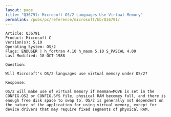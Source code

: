 ```yaml
---
layout: page
title: "Q36791: Microsoft OS/2 Languages Use Virtual Memory"
permalink: /pubs/pc/reference/microsoft/kb/Q36791/
---
```


	Article: Q36791
	Product: Microsoft C
	Version(s): 5.10
	Operating System: OS/2
	Flags: ENDUSER | h_fortran 4.10 h_masm 5.10 S_PASCAL 4.00
	Last Modified: 18-OCT-1988
	
	Question:
	
	Will Microsoft's OS/2 languages use virtual memory under OS/2?
	
	Response:
	
	OS/2 will make use of virtual memory if memman=MOVE is set in the
	CONFIG.OS2 or CONFIG.SYS file, physical RAM becomes full, and there is
	enough free disk space to swap to. OS/2 is generally not dependent on
	the nature of the application for using virtual memory, except for
	device drivers that may require fixed segments of physical RAM.
